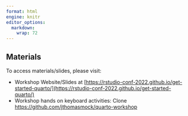 ```yaml
---
format: html
engine: knitr
editor_options: 
  markdown: 
    wrap: 72
---
```


## Materials

To access materials/slides, please visit:

- Workshop Website/Slides at [https://rstudio-conf-2022.github.io/get-started-quarto/](https://rstudio-conf-2022.github.io/get-started-quarto/)
- Workshop hands on keyboard activities: Clone https://github.com/jthomasmock/quarto-workshop